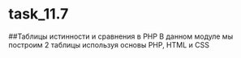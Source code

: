 # task_11.7
 ##Таблицы истинности и сравнения в PHP
 В данном модуле мы построим 2 таблицы используя основы PHP, HTML и CSS
